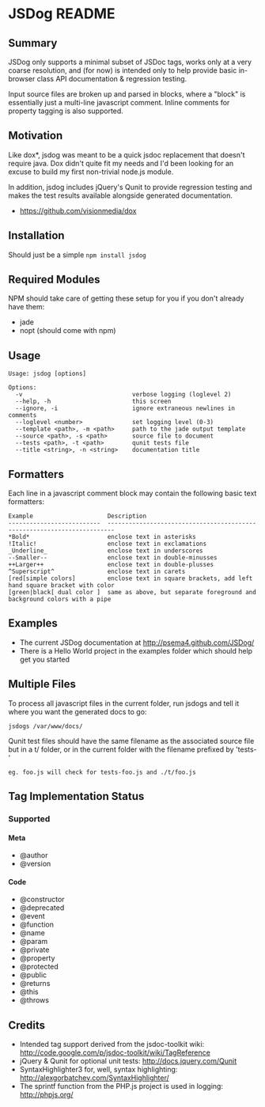 # JSDog README

## Summary
JSDog only supports a minimal subset of JSDoc tags, works only at a very coarse resolution, and (for now) is intended only to help provide basic in-browser class API documentation & regression testing.

Input source files are broken up and parsed in blocks, where a "block" is essentially just a multi-line javascript comment. Inline comments for property tagging is also supported.

## Motivation

Like dox*, jsdog was meant to be a quick jsdoc replacement that doesn't require java.  Dox didn't quite fit my needs and I'd been looking for an excuse to build my first non-trivial node.js module.

In addition, jsdog includes jQuery's Qunit to provide regression testing and makes the test results available alongside generated documentation.

* https://github.com/visionmedia/dox
 
## Installation

Should just be a simple `npm install jsdog`

## Required Modules

NPM should take care of getting these setup for you if you don't already have them:

* jade
* nopt (should come with npm)

## Usage
    Usage: jsdog [options]

    Options:
      -v                               verbose logging (loglevel 2)
      --help, -h                       this screen
      --ignore, -i                     ignore extraneous newlines in comments
      --loglevel <number>              set logging level (0-3)
      --template <path>, -m <path>     path to the jade output template
      --source <path>, -s <path>       source file to document
      --tests <path>, -t <path>        qunit tests file
      --title <string>, -n <string>    documentation title

## Formatters

Each line in a javascript comment block may contain the following basic text formatters:

    Example                     Description
    --------------------------  ------------------------------------------------------------------------
    *Bold*                      enclose text in asterisks
    !Italic!                    enclose text in exclamations
    _Underline_                 enclose text in underscores
    --Smaller--                 enclose text in double-minusses
    ++Larger++                  enclose text in double-plusses
    ^Superscript^               enclose text in carets
    [red[simple colors]         enclose text in square brackets, add left hand square bracket with color
    [green|black[ dual color ]  same as above, but separate foreground and background colors with a pipe

## Examples

- The current JSDog documentation at http://psema4.github.com/JSDog/
- There is a Hello World project in the examples folder which should help get you started

## Multiple Files

To process all javascript files in the current folder, run jsdogs and tell it where you want the generated docs to go:

    jsdogs /var/www/docs/

Qunit test files should have the same filename as the associated source file but in a t/ folder, or in the current folder with the filename prefixed by 'tests-'

    eg. foo.js will check for tests-foo.js and ./t/foo.js

## Tag Implementation Status

### Supported

#### Meta
- @author
- @version

#### Code
- @constructor
- @deprecated
- @event
- @function
- @name
- @param
- @private
- @property
- @protected
- @public
- @returns
- @this
- @throws

## Credits
* Intended tag support derived from the jsdoc-toolkit wiki:         http://code.google.com/p/jsdoc-toolkit/wiki/TagReference
* jQuery & Qunit for optional unit tests:                           http://docs.jquery.com/Qunit
* SyntaxHighlighter3 for, well, syntax highlighting:                http://alexgorbatchev.com/SyntaxHighlighter/
* The sprintf function from the PHP.js project is used in logging:  http://phpjs.org/

